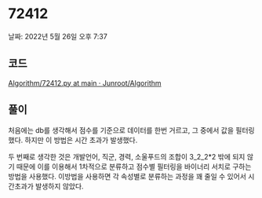 # 72412

날짜: 2022년 5월 26일 오후 7:37

## 코드

[Algorithm/72412.py at main · Junroot/Algorithm](https://github.com/Junroot/Algorithm/blob/main/programmers/72412.py)

## 풀이

처음에는 db를 생각해서 점수를 기준으로 데이터를 한번 거르고, 그 중에서 값을 필터링했다. 하지만 이 방법은 시간 초과가 발생했다.

두 번째로 생각한 것은 개발언어, 직군, 경력, 소울푸드의 조합이 3_2_2\*2 밖에 되지 않기 때문에 이를 이용해서 1차적으로 분류하고 점수별 필터링을 바이너리 서치로 구하는 방법을 사용했다. 이방법을 사용하면 각 속성별로 분류하는 과정을 꽤 줄일 수 있어서 시간초과가 발생하지 않았다.
